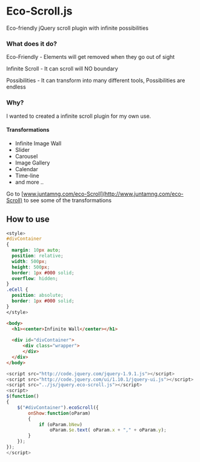# Eco-Scroll.js
Eco-friendly jQuery scroll plugin with infinite possibilities

### What does it do?
Eco-Friendly - Elements will get removed when they go out of sight

Infinite Scroll - It can scroll will NO boundary

Possibilities - It can transform into many different tools, Possibilities are endless

### Why?
I wanted to created a infinite scroll plugin for my own use.

#### Transformations
- Infinite Image Wall
- Slider
- Carousel
- Image Gallery
- Calendar
- Time-line
- and more .. 

Go to [www.juntamng.com/eco-Scroll](http://www.juntamng.com/eco-Scroll) to see some of the transformations

## How to use

``` css
<style>
#divContainer 
{
  margin: 10px auto;
  position: relative;
  width: 500px;
  height: 500px;               
  border: 1px #000 solid;
  overflow: hidden;
}
.eCell {
  position: absolute;
  border: 1px #000 solid;
}
</style>
```
``` html
<body>       
  <h1><center>Infinite Wall</center></h1>
 
  <div id="divContainer">
      <div class="wrapper">                               
      </div>       
  </div>       
</body>
```

``` javascript
<script src="http://code.jquery.com/jquery-1.9.1.js"></script>
<script src="http://code.jquery.com/ui/1.10.1/jquery-ui.js"></script>
<script src="../js/jquery.eco-scroll.js"></script>       
<script>           
$(function()
{  
    $("#divContainer").ecoScroll({
        onShow:function(oParam)
        {
            if (oParam.bNew)
                oParam.$e.text( oParam.x + "," + oParam.y);
        }
    });
});
</script>
```








